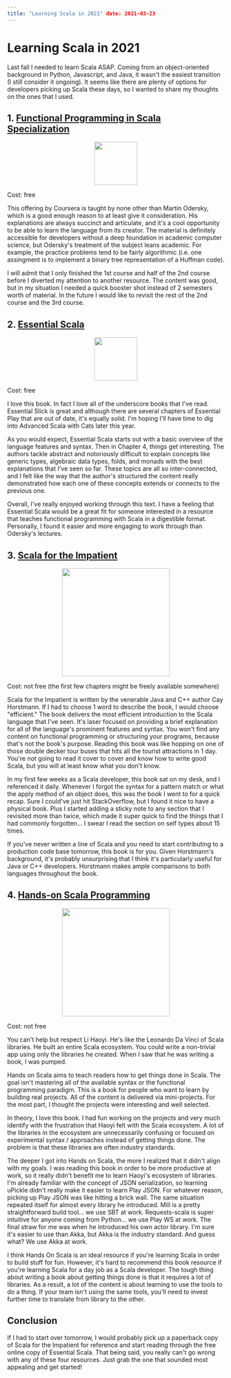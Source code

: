 ```yaml
---
title: "Learning Scala in 2021" date: 2021-03-23
---
```


# Learning Scala in 2021

Last fall I needed to learn Scala ASAP. Coming from an object-oriented
background in Python, Javascript, and Java, it wasn't the easiest transition (I
still consider it ongoing). It seems like there are plenty of options for
developers picking up Scala these days, so I wanted to share my thoughts on the
ones that I used.

## 1. [Functional Programming in Scala Specialization](https://www.coursera.org/specializations/scala#about)

<div style="text-align:center"><img height=100px src="https://www.dropbox.com/s/v84rcqx6g4mt2s3/coursera-logo-full-rgb.png?raw=1" /></div>

Cost: free

This offering by Coursera is taught by none other than Martin Odersky, which is
a good enough reason to at least give it consideration. His
explanations are always succinct and articulate, and it's a cool opportunity to
be able to learn the language from its creator. The material is definitely
accessible for developers without a deep foundation in academic computer
science, but Odersky's treatment of the subject leans academic. For example, the
practice problems tend to be fairly algorithmic (i.e. one assingment is to
implement a binary tree representation of a Huffman code).

I will admit that I only finished the 1st course and half of the 2nd course
before I diverted my attention to another resource. The content was good, but in
my situation I needed a quick booster shot instead of 2 semesters worth of
material. In the future I would like to revisit the rest of the 2nd course and
the 3rd course.

## 2. [Essential Scala](https://underscore.io/books/essential-scala/)

<div style="text-align:center"><img height=100px src="https://www.dropbox.com/s/8d25pg5v8jp48yd/underscore.png?raw=1" /></div>

Cost: free

I love this book. In fact I love all of the underscore books that I've read.
Essential Slick is great and although there are several chapters of Essential
Play that are out of date, it's equally solid. I'm hoping I'll have time to dig
into Advanced Scala with Cats later this year.

As you would expect, Essential Scala starts out with a basic overview of the
language features and syntax. Then in Chapter 4, things get interesting. The
authors tackle abstract and notoriously difficult to explain concepts like
generic types, algebraic data types, folds, and monads with the best
explanations that I've seen so far. These topics are all so inter-connected, and
I felt like the way that the author's structured the content really demonstrated
how each one of these concepts extends or connects to the previous one.

Overall, I've really enjoyed working through this text. I have a feeling that
Essential Scala would be a great fit for someone interested in a resource that
teaches functional programming with Scala in a digestible format. Personally, I
found it easier and more engaging to work through than Odersky's lectures.

## 3. [Scala for the Impatient](https://horstmann.com/scala/)

<div style="text-align:center"><img height=250px src="https://www.dropbox.com/s/jgnq53ozzm65tx0/scalafortheimpatient.jpg?raw=1" /></div>

Cost: not free (the first few chapters might be freely available somewhere)

Scala for the Impatient is written by the venerable Java and C++ author Cay
Horstmann. If I had to choose 1 word to describe the book, I would choose
"efficient." The book delivers the most efficient introduction to the Scala
language that I've seen. It's laser focused on providing a brief explanation for
all of the language's prominent features and syntax. You won't find any content
on functional programming or structuring your programs, because that's not the
book's purpose. Reading this book was like hopping on one of those double decker
tour buses that hits all the tourist attractions in 1 day. You're not going to
read it cover to cover and know how to write good Scala, but you will at least
know what you don't know.

In my first few weeks as a Scala developer, this book sat on my desk, and I
referenced it daily. Whenever I forgot the syntax for a pattern match or what
the apply method of an object does, this was the book I went to for a quick
recap. Sure I could've just hit StackOverflow, but I found it nice to have a
physical book. Plus I started adding a sticky note to any section that I
revisited more than twice, which made it super quick to find the things that I
had commonly forgotten... I swear I read the section on self types about 15
times.

If you've never written a line of Scala and you need to start contributing to a
production code base tomorrow, this book is for you. Given Horstmann's
background, it's probably unsurprising that I think it's particularly useful for
Java or C++ developers. Horstmann makes ample comparisons to both languages
throughout the book.

## 4. [Hands-on Scala Programming](https://www.handsonscala.com/)

<div style="text-align:center"><img height=250px src="https://www.dropbox.com/s/9x78vbsmppyw4pc/handsonscala.jpg?raw=1" /></div>

Cost: not free

You can't help but respect Li Haoyi. He's like the Leonardo Da Vinci of Scala
libraries. He built an entire Scala ecosystem. You could write a non-trivial app
using only the libraries he created. When I saw that he was writing a book, I
was pumped.

Hands on Scala aims to teach readers how to get things done in Scala. The goal
isn't mastering all of the available syntax or the functional programming
paradigm. This is a book for people who want to learn by building real projects.
All of the content is delivered via mini-projects. For the most part, I thought
the projects were interesting and well selected.

In theory, I love this book. I had fun working on the projects and very much
identify with the frustration that Haoyi felt with the Scala ecosystem. A lot of
the libraries in the ecosystem are unnecessarily confusing or focused on
experimental syntax / approaches instead of getting things done. The problem is
that these libraries are often industry standards.

The deeper I got into Hands on Scala, the more I realized that it didn't align
with my goals. I was reading this book in order to be more productive at work,
so it really didn't benefit me to learn Haoyi's ecosystem of libraries. I'm
already familiar with the concept of JSON serialization, so learning uPickle
didn't really make it easier to learn Play JSON. For whatever reason, picking up
Play JSON was like hitting a brick wall. The same situation repeated itself for
almost every library he introduced. Mill is a pretty straightforward build
tool... we use SBT at work. Requests-scala is super intuitive for anyone coming
from Python... we use Play WS at work. The final straw for me was when he
introduced his own actor library. I'm sure it's easier to use than Akka, but
Akka is the industry standard. And guess what? We use Akka at work.

I think Hands On Scala is an ideal resource if you're learning Scala in order to
build stuff for fun. However, it's hard to recommend this book resource if
you're learning Scala for a day job as a Scala developer. The tough thing about
writing a book about getting things done is that it requires a lot of libraries.
As a result, a lot of the content is about learning to use the tools to do a
thing. If your team isn't using the same tools, you'll need to invest further
time to translate from library to the other.

## Conclusion

If I had to start over tomorrow, I would probably pick up a paperback copy of
Scala for the Impatient for reference and start reading through the free online
copy of Essential Scala. That being said, you really can't go wrong with any of
these four resources. Just grab the one that sounded most appealing and get
started!
